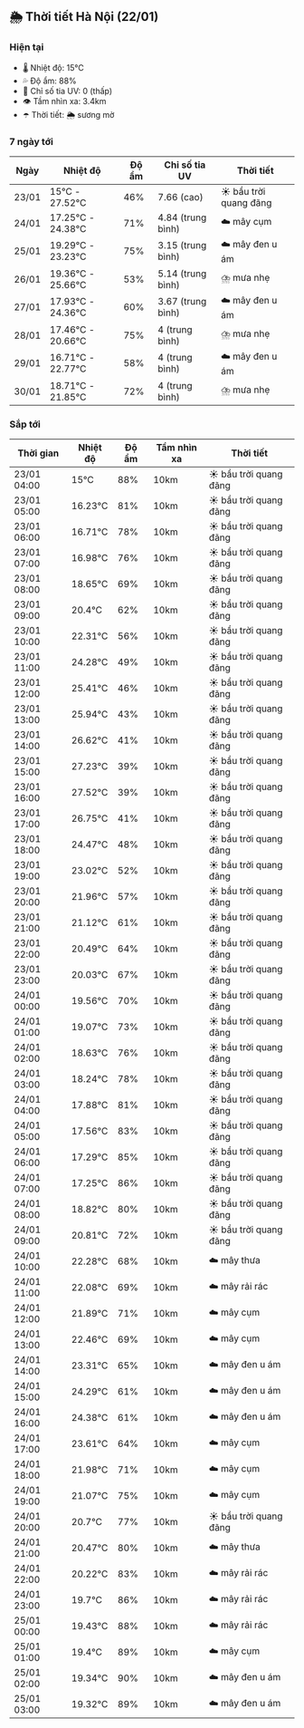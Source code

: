 ## 🌦️ Thời tiết Hà Nội (22/01)

### Hiện tại

- 🌡️ Nhiệt độ: 15℃
- 💦 Độ ẩm: 88%
- 🌟 Chỉ số tia UV: 0 (thấp)
- 👁️ Tầm nhìn xa: 3.4km
- ☂️ Thời tiết: 🌦️ sương mờ

### 7 ngày tới

| Ngày | Nhiệt độ | Độ ẩm | Chỉ số tia UV | Thời tiết |
| --- | --- | --- | --- | --- |
| 23/01 | 15℃ - 27.52℃ | 46% | 7.66 (cao) | ☀️ bầu trời quang đãng |
| 24/01 | 17.25℃ - 24.38℃ | 71% | 4.84 (trung bình) | ☁️ mây cụm |
| 25/01 | 19.29℃ - 23.23℃ | 75% | 3.15 (trung bình) | ☁️ mây đen u ám |
| 26/01 | 19.36℃ - 25.66℃ | 53% | 5.14 (trung bình) | ⛈️ mưa nhẹ |
| 27/01 | 17.93℃ - 24.36℃ | 60% | 3.67 (trung bình) | ☁️ mây đen u ám |
| 28/01 | 17.46℃ - 20.66℃ | 75% | 4 (trung bình) | ⛈️ mưa nhẹ |
| 29/01 | 16.71℃ - 22.77℃ | 58% | 4 (trung bình) | ☁️ mây đen u ám |
| 30/01 | 18.71℃ - 21.85℃ | 72% | 4 (trung bình) | ⛈️ mưa nhẹ |

### Sắp tới

| Thời gian | Nhiệt độ | Độ ẩm | Tầm nhìn xa | Thời tiết |
| --- | --- | --- | --- | --- |
| 23/01 04:00 | 15℃ | 88% | 10km | ☀️ bầu trời quang đãng |
| 23/01 05:00 | 16.23℃ | 81% | 10km | ☀️ bầu trời quang đãng |
| 23/01 06:00 | 16.71℃ | 78% | 10km | ☀️ bầu trời quang đãng |
| 23/01 07:00 | 16.98℃ | 76% | 10km | ☀️ bầu trời quang đãng |
| 23/01 08:00 | 18.65℃ | 69% | 10km | ☀️ bầu trời quang đãng |
| 23/01 09:00 | 20.4℃ | 62% | 10km | ☀️ bầu trời quang đãng |
| 23/01 10:00 | 22.31℃ | 56% | 10km | ☀️ bầu trời quang đãng |
| 23/01 11:00 | 24.28℃ | 49% | 10km | ☀️ bầu trời quang đãng |
| 23/01 12:00 | 25.41℃ | 46% | 10km | ☀️ bầu trời quang đãng |
| 23/01 13:00 | 25.94℃ | 43% | 10km | ☀️ bầu trời quang đãng |
| 23/01 14:00 | 26.62℃ | 41% | 10km | ☀️ bầu trời quang đãng |
| 23/01 15:00 | 27.23℃ | 39% | 10km | ☀️ bầu trời quang đãng |
| 23/01 16:00 | 27.52℃ | 39% | 10km | ☀️ bầu trời quang đãng |
| 23/01 17:00 | 26.75℃ | 41% | 10km | ☀️ bầu trời quang đãng |
| 23/01 18:00 | 24.47℃ | 48% | 10km | ☀️ bầu trời quang đãng |
| 23/01 19:00 | 23.02℃ | 52% | 10km | ☀️ bầu trời quang đãng |
| 23/01 20:00 | 21.96℃ | 57% | 10km | ☀️ bầu trời quang đãng |
| 23/01 21:00 | 21.12℃ | 61% | 10km | ☀️ bầu trời quang đãng |
| 23/01 22:00 | 20.49℃ | 64% | 10km | ☀️ bầu trời quang đãng |
| 23/01 23:00 | 20.03℃ | 67% | 10km | ☀️ bầu trời quang đãng |
| 24/01 00:00 | 19.56℃ | 70% | 10km | ☀️ bầu trời quang đãng |
| 24/01 01:00 | 19.07℃ | 73% | 10km | ☀️ bầu trời quang đãng |
| 24/01 02:00 | 18.63℃ | 76% | 10km | ☀️ bầu trời quang đãng |
| 24/01 03:00 | 18.24℃ | 78% | 10km | ☀️ bầu trời quang đãng |
| 24/01 04:00 | 17.88℃ | 81% | 10km | ☀️ bầu trời quang đãng |
| 24/01 05:00 | 17.56℃ | 83% | 10km | ☀️ bầu trời quang đãng |
| 24/01 06:00 | 17.29℃ | 85% | 10km | ☀️ bầu trời quang đãng |
| 24/01 07:00 | 17.25℃ | 86% | 10km | ☀️ bầu trời quang đãng |
| 24/01 08:00 | 18.82℃ | 80% | 10km | ☀️ bầu trời quang đãng |
| 24/01 09:00 | 20.81℃ | 72% | 10km | ☀️ bầu trời quang đãng |
| 24/01 10:00 | 22.28℃ | 68% | 10km | ☁️ mây thưa |
| 24/01 11:00 | 22.08℃ | 69% | 10km | ☁️ mây rải rác |
| 24/01 12:00 | 21.89℃ | 71% | 10km | ☁️ mây cụm |
| 24/01 13:00 | 22.46℃ | 69% | 10km | ☁️ mây cụm |
| 24/01 14:00 | 23.31℃ | 65% | 10km | ☁️ mây đen u ám |
| 24/01 15:00 | 24.29℃ | 61% | 10km | ☁️ mây đen u ám |
| 24/01 16:00 | 24.38℃ | 61% | 10km | ☁️ mây đen u ám |
| 24/01 17:00 | 23.61℃ | 64% | 10km | ☁️ mây cụm |
| 24/01 18:00 | 21.98℃ | 71% | 10km | ☁️ mây cụm |
| 24/01 19:00 | 21.07℃ | 75% | 10km | ☁️ mây cụm |
| 24/01 20:00 | 20.7℃ | 77% | 10km | ☀️ bầu trời quang đãng |
| 24/01 21:00 | 20.47℃ | 80% | 10km | ☁️ mây thưa |
| 24/01 22:00 | 20.22℃ | 83% | 10km | ☁️ mây rải rác |
| 24/01 23:00 | 19.7℃ | 86% | 10km | ☁️ mây rải rác |
| 25/01 00:00 | 19.43℃ | 88% | 10km | ☁️ mây rải rác |
| 25/01 01:00 | 19.4℃ | 89% | 10km | ☁️ mây cụm |
| 25/01 02:00 | 19.34℃ | 90% | 10km | ☁️ mây đen u ám |
| 25/01 03:00 | 19.32℃ | 89% | 10km | ☁️ mây đen u ám |
